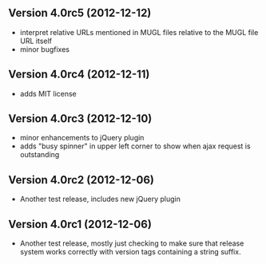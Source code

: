 Version 4.0rc5 (2012-12-12)
---------------------------

* interpret relative URLs mentioned in MUGL files relative to the MUGL file URL itself
* minor bugfixes

Version 4.0rc4 (2012-12-11)
---------------------------

* adds MIT license

Version 4.0rc3 (2012-12-10)
---------------------------

* minor enhancements to jQuery plugin
* adds "busy spinner" in upper left corner to show when ajax request is outstanding

Version 4.0rc2 (2012-12-06)
---------------------------

* Another test release, includes new jQuery plugin

Version 4.0rc1 (2012-12-06)
---------------------------

* Another test release, mostly just checking to make sure that release system
  works correctly with version tags containing a string suffix.
